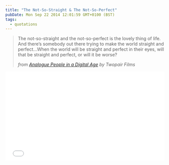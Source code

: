 ```yaml
---
title: "The Not-So-Straight & The Not-So-Perfect"
pubDate: Mon Sep 22 2014 12:01:59 GMT+0100 (BST)
tags:
  - quotations
---
```


<blockquote><p>The not-so-straight and the not-so-perfect is the lovely thing of life. And there&#x2019;s somebody out there trying to make the world straight and perfect&#x2026;When the world will be straight and perfect in their eyes, will that be straight and perfect, or will it be worse?</p><cite><span class="byline lower">from</span> <a href="http://vimeo.com/103475540">Analogue People in a Digital Age</a> <span class="byline lower">by</span> Twopair Films</cite></blockquote>

<iframe src="//player.vimeo.com/video/103475540?title=0&amp;byline=0&amp;portrait=0&amp;color=ffffff" width="500" height="281" frameborder="0" webkitallowfullscreen="" mozallowfullscreen="" allowfullscreen></iframe>
